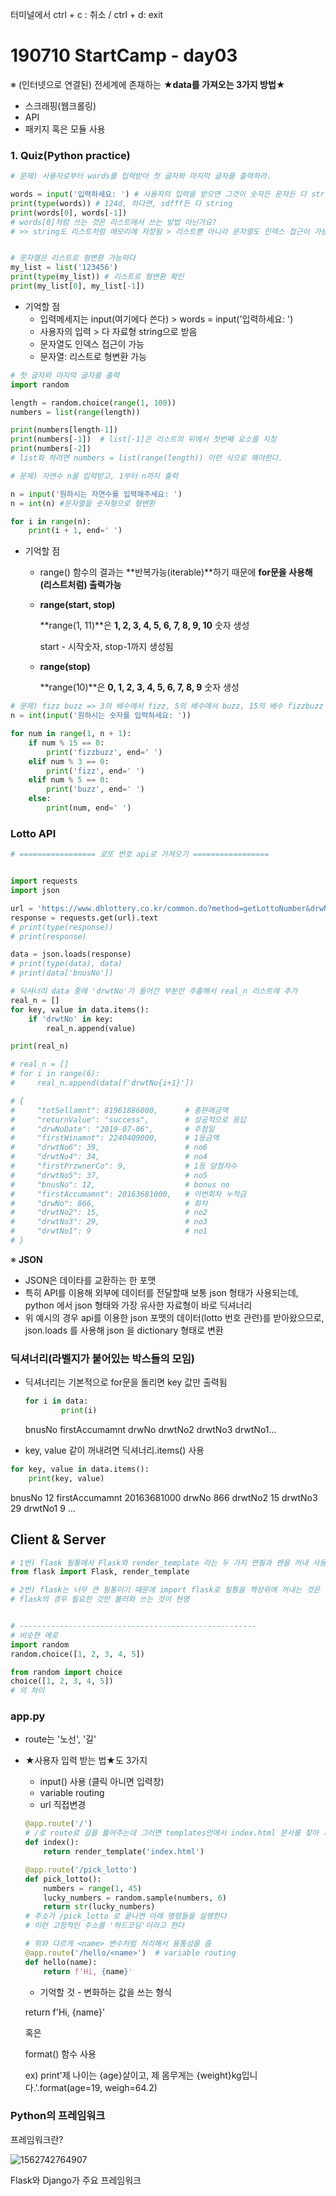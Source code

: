 터미널에서 ctrl + c : 취소 / ctrl + d: exit

# 190710 StartCamp - day03

※ (인터넷으로 연결된) 전세계에 존재하는 ★**data를 가져오는 3가지 방법★** 

* 스크래핑(웹크롤링)
* API 
* 패키지 혹은 모듈 사용



### 1. Quiz(Python practice)

``` python
# 문제) 사용자로부터 words를 입력받아 첫 글자와 마지막 글자를 출력하라.

words = input('입력하세요: ') # 사용자의 입력을 받으면 그것이 숫자든 문자든 다 str(문자열)로 받는다
print(type(words)) # 124d, 하다연, sdfff든 다 string
print(words[0], words[-1])
# words[0]처럼 쓰는 것은 리스트에서 쓰는 방법 아닌가요?
# >> string도 리스트처럼 메모리에 저장됨 > 리스트뿐 아니라 문자열도 인덱스 접근이 가능하다.


# 문자열은 리스트로 형변환 가능하다
my_list = list('123456')
print(type(my_list)) # 리스트로 형변환 확인
print(my_list[0], my_list[-1])

```

* 기억할 점
  * 입력메세지는 input(여기에다 쓴다) > words = input('입력하세요: ')
  * 사용자의 입력 > 다 자료형 string으로 받음
  * 문자열도 인덱스 접근이 가능
  * 문자열: 리스트로 형변환 가능



```python
# 첫 글자와 마지막 글자를 출력
import random

length = random.choice(range(1, 100))
numbers = list(range(length))

print(numbers[length-1])
print(numbers[-1])  # list[-1]은 리스트의 뒤에서 첫번째 요소를 지칭
print(numbers[-2])
# list화 하려면 numbers = list(range(length)) 이런 식으로 해야한다. 
```



```python
# 문제) 자연수 n을 입력받고, 1부터 n까지 출력

n = input('원하시는 자연수를 입력해주세요: ')
n = int(n) #문자열을 숫자형으로 형변환

for i in range(n):
    print(i + 1, end=' ')

```

* 기억할 점

  * range() 함수의 결과는 **반복가능(iterable)**하기 때문에 **for문을 사용해 (리스트처럼) 출력가능**

  * **range(start, stop)**

    **range(1, 11)**은 **1, 2, 3, 4, 5, 6, 7, 8, 9, 10** 숫자 생성

    start - 시작숫자, stop-1까지 생성됨

  * **range(stop)**

    **range(10)**은 **0, 1, 2, 3, 4, 5, 6, 7, 8, 9** 숫자 생성

    

```python
# 문제) fizz buzz => 3의 배수에서 fizz, 5의 배수에서 buzz, 15의 배수 fizzbuzz 출력
n = int(input('원하시는 숫자를 입력하세요: '))

for num in range(1, n + 1):
    if num % 15 == 0:
        print('fizzbuzz', end=' ')
    elif num % 3 == 0:
        print('fizz', end=' ')
    elif num % 5 == 0:
        print('buzz', end=' ')
    else:
        print(num, end=' ')

```



### Lotto API

```python
# ================= 로또 번호 api로 가져오기 ================= 


import requests
import json

url = 'https://www.dhlottery.co.kr/common.do?method=getLottoNumber&drwNo=866'
response = requests.get(url).text
# print(type(response))
# print(response)

data = json.loads(response)
# print(type(data), data) 
# print(data['bnusNo'])

# 딕셔너리 data 중에 'drwtNo'가 들어간 부분만 추출해서 real_n 리스트에 추가
real_n = []
for key, value in data.items():
    if 'drwtNo' in key:
        real_n.append(value)

print(real_n)

# real_n = []
# for i in range(6):
#     real_n.append(data[f'drwtNo{i+1}'])

# {
#     "totSellamnt": 81961886000,      # 총판매금액
#     "returnValue": "success",        # 성공적으로 응답
#     "drwNoDate": "2019-07-06",       # 추첨일
#     "firstWinamnt": 2240409000,      # 1등금액
#     "drwtNo6": 39,                   # no6
#     "drwtNo4": 34,                   # no4
#     "firstPrzwnerCo": 9,             # 1등 당첨자수
#     "drwtNo5": 37,                   # no5
#     "bnusNo": 12,                    # bonus no
#     "firstAccumamnt": 20163681000,   # 이번회차 누적금
#     "drwNo": 866,                    # 회차
#     "drwtNo2": 15,                   # no2
#     "drwtNo3": 29,                   # no3
#     "drwtNo1": 9                     # no1
# }
```



※ **JSON**

* JSON은 데이타를 교환하는 한 포맷
* 특히 API를 이용해 외부에 데이터를 전달할때 보통 json 형태가 사용되는데, python 에서 json 형태와 가장 유사한 자료형이 바로 딕셔너리
* 위 예시의 경우 api를 이용한 json 포맷의 데이터(lotto 번호 관련)를 받아왔으므로,  json.loads 를 사용해 json 을 dictionary 형태로 변환



### 딕셔너리(라벨지가 붙어있는 박스들의 모임)

* 딕셔너리는 기본적으로 for문을 돌리면 key 값만 출력됨

  ```python
  for i in data:
          print(i)
  ```

  bnusNo
  firstAccumamnt
  drwNo
  drwtNo2
  drwtNo3
  drwtNo1...

* key, value 같이 꺼내려면 딕셔너리.items() 사용

```python
for key, value in data.items():
    print(key, value)
```

bnusNo 12
firstAccumamnt 20163681000
drwNo 866
drwtNo2 15
drwtNo3 29
drwtNo1 9 ...







## Client & Server

```python
# 1번) flask 필통에서 Flask와 render_template 라는 두 가지 연필과 펜을 꺼내 사용하겠다는 의미
from flask import Flask, render_template

# 2번) flask는 너무 큰 필통이기 때문에 import flask로 필통을 책상위에 꺼내는 것은 바보같은 짓
# flask의 경우 필요한 것만 불러와 쓰는 것이 현명


# -----------------------------------------------------
# 비슷한 예로
import random
random.choice([1, 2, 3, 4, 5])

from random import choice
choice([1, 2, 3, 4, 5])
# 의 차이
```

### app.py

- route는 '노선', '길'

- ★사용자 입력 받는 법★도 3가지 

  - input() 사용 (클릭 아니면 입력창)
  - variable routing
  - url 직접변경

  ```python
  @app.route('/')  
  # /로 route로 길을 뚫어주는데 그러면 templates안에서 index.html 문서를 찾아 서빙하겠다는 뜻
  def index():
      return render_template('index.html')
  
  @app.route('/pick_lotto')
  def pick_lotto():
      numbers = range(1, 45)
      lucky_numbers = random.sample(numbers, 6)
      return str(lucky_numbers)
  # 주소가 /pick_lotto 로 끝나면 아래 명령들을 실행한다
  # 이런 고정적인 주소를 '하드코딩'이라고 한다
  
  # 위와 다르게 <name> 변수처럼 처리해서 융통성을 줌
  @app.route('/hello/<name>')  # variable routing 
  def hello(name):
      return f'Hi, {name}'
  ```

  * 기억할 것 - 변화하는 값을 쓰는 형식

  return f'Hi, {name}'

  혹은

  format() 함수 사용

  ex) print'제 나이는 {age}살이고, 제 몸무게는 {weight}kg입니다.'.format(age=19, weigh=64.2)







### Python의 프레임워크

프레임워크란?

![1562742764907](C:\Users\student\AppData\Roaming\Typora\typora-user-images\1562742764907.png)

Flask와 Django가 주요 프레임워크